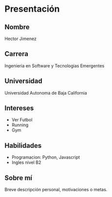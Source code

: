 # Presentación

## Nombre
Hector Jimenez

## Carrera
Ingenieria en Software y Tecnologias Emergentes

## Universidad
Universidad Autonoma de Baja California

## Intereses
- Ver Futbol
- Running
- Gym

## Habilidades
- Programacion: Python, Javascript
- Ingles nivel B2

## Sobre mí
Breve descripción personal, motivaciones o metas.
